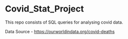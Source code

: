 # Covid_Stat_Project

This repo consists of SQL queries for analysing covid data. 

Data Source - https://ourworldindata.org/covid-deaths
